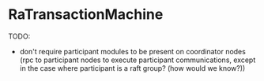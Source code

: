 # RaTransactionMachine

TODO:
- don't require participant modules to be present on coordinator nodes (rpc to participant nodes to execute participant communications, except in the case where participant is a raft group? (how would we know?))
